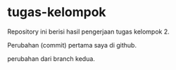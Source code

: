 # tugas-kelompok
Repository ini berisi hasil pengerjaan tugas kelompok 2.

Perubahan (commit) pertama saya di github.

perubahan dari branch kedua.